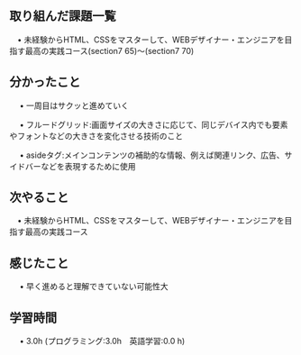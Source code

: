 ## 取り組んだ課題一覧
           
 　• 未経験からHTML、CSSをマスターして、WEBデザイナー・エンジニアを目指す最高の実践コース(section7 65)〜(section7 70) 

             
## 分かったこと

　 • 一周目はサクッと進めていく

　 • フルードグリッド:画面サイズの大きさに応じて、同じデバイス内でも要素やフォントなどの大きさを変化させる技術のこと

　 • asideタグ:メインコンテンツの補助的な情報、例えば関連リンク、広告、サイドバーなどを表現するために使用

## 次やること　
           
 　• 未経験からHTML、CSSをマスターして、WEBデザイナー・エンジニアを目指す最高の実践コース

## 感じたこと

　 • 早く進めると理解できていない可能性大　

## 学習時間

　 • 3.0h (プログラミング:3.0h　英語学習:0.0 h)